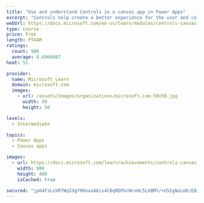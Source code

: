 ```yaml
---
title: "Use and understand Controls in a canvas app in Power Apps"
excerpt: "Controls help create a better experience for the user and collect the appropriate data. This module will help you understand and use Controls."
webUrl: https://docs.microsoft.com/en-us/learn/modules/controls-canvas-apps/
type: course
price: Free
length: PT44M
ratings:
  count: 900
  average: 4.6966667
heat: 51

provider:
  name: Microsoft Learn
  domain: microsoft.com
  images:
    - url: /assets/images/organizations/microsoft.com-50x50.jpg
      width: 50
      height: 50

levels:
  - Intermediate

topics:
  - Power Apps
  - Canvas apps

images:
  - url: https://docs.microsoft.com/learn/achievements/controls-canvas-apps-social.png
    width: 800
    height: 400
    isCached: true

secured: "jp64FsLoVRTWqIdgY9RnazA6is4C0qRDPGrWcoHc5LkBMY/+U5IgNuLmD/E8J79aOHNxTp/q4dW+anjdLljGStve4KhSVzWl15YUigv/BxIAkIhBaRR9mg2TsxpZodkt5GMfrbpoFlcyXF4YN5ZJw86qP4XE7nEzs9gheUeTztK4wRkFqssALxsfmRl7QtDohvx6MNjC0umHayP+jlBAMrODCbegkE8BKpPwT2UvQnKDhYJFtMu0oSinBheEkgXSYQdodSh31BpFLbp9kR7eOxSghlx8Ko6nv7nXcFWhmxkg8Uiwm8FrKJY9Gxxq2GTcwI/hKOm2yY0PNZTehGbdNfEQi3rinL1VB6qn3xcQV5WCP+n3tvA3BxrhjQ+sH6pDYzKHD9zlWsG+YjlgE3p53ig1BKBQqBe5O0tqOoLNumo=;dREKIadPZFDkzs/QIDcAjA=="
---
```


